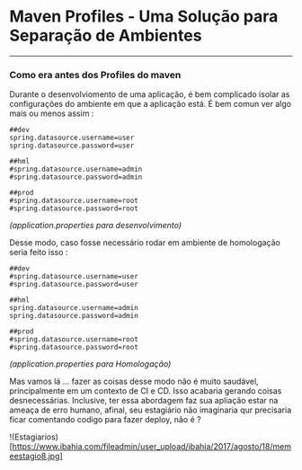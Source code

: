 # Maven Profiles - Uma Solução para Separação de Ambientes
___

### Como era antes dos Profiles do maven 

Durante o desenvolviomento de uma aplicação, é bem complicado isolar as configurações do ambiente em que a aplicação está. 
É bem comun ver algo mais ou menos assim :

```properties
##dev
spring.datasource.username=user
spring.datasource.password=user

##hml
#spring.datasource.username=admin
#spring.datasource.password=admin

##prod
#spring.datasource.username=root
#spring.datasource.password=root
```
_(application.properties para desenvolvimento)_

Desse modo, caso fosse necessário rodar em ambiente de homologação seria feito isso :

```properties
##dev
#spring.datasource.username=user
#spring.datasource.password=user

##hml
spring.datasource.username=admin
spring.datasource.password=admin

##prod
#spring.datasource.username=root
#spring.datasource.password=root
```
_(application.properties para Homologação)_

Mas vamos lá ... fazer as coisas desse modo não é muito saudável, principalmente em um contexto de CI e CD. Isso acabaria gerando coisas desnecessárias. Inclusive, ter essa abordagem faz sua apliação estar na ameaça de erro humano, afinal, seu estagiário não imaginaria qur precisaria ficar comentando codigo para fazer deploy, não é ?

!(Estagiarios)[https://www.ibahia.com/fileadmin/user_upload/ibahia/2017/agosto/18/memeestagio8.jpg]
